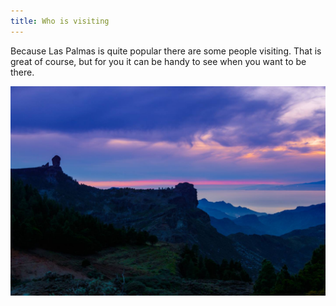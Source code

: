 ```yaml
---
title: Who is visiting
---
```


Because Las Palmas is quite popular there are some people visiting. That is great of course, but for you it can be handy to see when you want to be there.

<ul class="visitors"></ul>

<p class="visitors-last-updated"></p>

![Sunset that did not happen](/images/no-sunset.jpg)

<script type="text/javascript">
  function formatDate(date) {
    var months = ['January', 'February', 'March', 'April', 'May', 'June', 'July', 'August', 'September', 'October', 'November', 'December'];
    return date.getDate() + ' ' + months[date.getMonth()] + ' ' + date.getFullYear();
  }

  var request = new XMLHttpRequest();

  request.open('GET', 'https://www.googleapis.com/calendar/v3/calendars/ambccq4fdl3tmh24sjmm3jos7k@group.calendar.google.com/events?key=AIzaSyBopySRup3TQ-A7gAQCidyXJnUWP_peQiE', true);

  request.onload = function() {
    if (request.status >= 200 && request.status < 400) {
      // Success!
      var data = JSON.parse(request.responseText);

      var sorted = data.items.sort(function(key1, key2) {
        var start1 = key1.start.date || key1.start.dateTime;
        var start2 = key2.start.date || key2.start.dateTime;
        if (start1 < start2) return -1;
        if (start1 > start2) return 1;
        return 0;
      });

      Array.prototype.forEach.call(sorted, function(el, i) {
        var item = document.createElement('li');
        var start = el.start.date || el.start.dateTime;
        var end = el.end.date || el.end.dateTime;
        var summary = el.summary.split('(').join('<em>(').split(')').join(')</em>');
        item.innerHTML = summary +
          ' <span class="dates">(' + formatDate(new Date(start)) + ' - ' + formatDate(new Date(end)) + ')</span>';
        document.querySelector('ul.visitors').appendChild(item);
      });

      document.querySelector('.visitors-last-updated').textContent = 'This is automatically pulled out of my calendar and I last changed it on ' + formatDate(new Date(data.updated)) + '.';
    } else {
      // We reached our target server, but it returned an error
      document.querySelector('.visitors-last-updated').textContent = 'Something did go wrong, ask Adriaan for his schedule or try again.';
    }
  };

  request.send();
</script>
